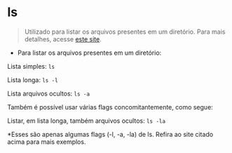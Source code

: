 # ls

> Utilizado para listar os arquivos presentes em um diretório.
> Para mais detalhes, acesse [este site](https://manned.org/ls).

- Para listar os arquivos presentes em um diretório:

Lista simples:  `ls`

Lista longa:    `ls -l`

Lista arquivos ocultos: `ls -a`

Também é possível usar várias flags concomitantemente, como segue:

Listar, em lista longa, também arquivos ocultos: `ls -la`

*Esses são apenas algumas flags (-l, -a, -la) de ls. Refira ao site citado acima para mais exemplos.
